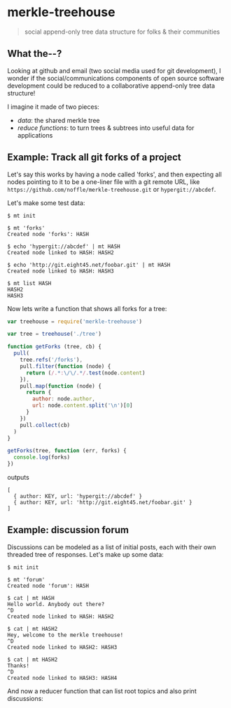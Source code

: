 # merkle-treehouse

> social append-only tree data structure for folks & their communities

## What the--?

Looking at github and email (two social media used for git development), I
wonder if the social/communications components of open source software
development could be reduced to a collaborative append-only tree data structure!

I imagine it made of two pieces:

- *data*: the shared merkle tree
- *reduce functions*: to turn trees & subtrees into useful data for applications

## Example: Track all git forks of a project

Let's say this works by having a node called 'forks', and then expecting all
nodes pointing to it to be a one-liner file with a git remote URL, like
`https://github.com/noffle/merkle-treehouse.git` or `hypergit://abcdef`.

Let's make some test data:

```
$ mt init

$ mt 'forks'
Created node 'forks': HASH

$ echo 'hypergit://abcdef' | mt HASH
Created node linked to HASH: HASH2

$ echo 'http://git.eight45.net/foobar.git' | mt HASH
Created node linked to HASH: HASH3

$ mt list HASH
HASH2
HASH3
```

Now lets write a function that shows all forks for a tree:

```js
var treehouse = require('merkle-treehouse')

var tree = treehouse('./tree')

function getForks (tree, cb) {
  pull(
    tree.refs('/forks'),
    pull.filter(function (node) {
      return (/.*:\/\/.*/.test(node.content)
    }),
    pull.map(function (node) {
      return {
        author: node.author,
        url: node.content.split('\n')[0]
      }
    })
    pull.collect(cb)
  )
}

getForks(tree, function (err, forks) {
  console.log(forks)
})
```

outputs

```
[
  { author: KEY, url: 'hypergit://abcdef' }
  { author: KEY, url: 'http://git.eight45.net/foobar.git' }
]
```

## Example: discussion forum

Discussions can be modeled as a list of initial posts, each with their own
threaded tree of responses. Let's make up some data:

```
$ mit init

$ mt 'forum'
Created node 'forum': HASH

$ cat | mt HASH
Hello world. Anybody out there?
^D
Created node linked to HASH: HASH2

$ cat | mt HASH2
Hey, welcome to the merkle treehouse!
^D
Created node linked to HASH2: HASH3

$ cat | mt HASH2
Thanks!
^D
Created node linked to HASH3: HASH4
```

And now a reducer function that can list root topics and also print discussions:

